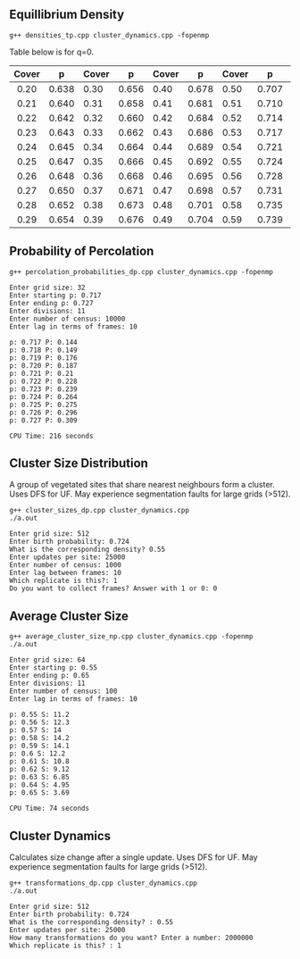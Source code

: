 ## Equillibrium Density

```shell
g++ densities_tp.cpp cluster_dynamics.cpp -fopenmp 
```
Table below is for q=0.

| Cover | p     | Cover | p     | Cover | p     | Cover | p     | Cover | p     | Cover | p     |
|:-----:|-------|-------|-------|-------|-------|-------|-------|-------|-------|-------|-------|
| 0.20  | 0.638 | 0.30  | 0.656 | 0.40  | 0.678 | 0.50  | 0.707 | 0.60  | 0.743 | 0.70  | 0.788 |
| 0.21  | 0.640 | 0.31  | 0.658 | 0.41  | 0.681 | 0.51  | 0.710 | 0.61  | 0.747 | 0.71  | 0.793 |
| 0.22  | 0.642 | 0.32  | 0.660 | 0.42  | 0.684 | 0.52  | 0.714 | 0.62  | 0.751 | 0.72  | 0.798 |
| 0.23  | 0.643 | 0.33  | 0.662 | 0.43  | 0.686 | 0.53  | 0.717 | 0.63  | 0.755 | 0.73  | 0.803 |
| 0.24  | 0.645 | 0.34  | 0.664 | 0.44  | 0.689 | 0.54  | 0.721 | 0.64  | 0.760 | 0.74  | 0.808 |
| 0.25  | 0.647 | 0.35  | 0.666 | 0.45  | 0.692 | 0.55  | 0.724 | 0.65  | 0.764 | 0.75  | 0.814 |
| 0.26  | 0.648 | 0.36  | 0.668 | 0.46  | 0.695 | 0.56  | 0.728 | 0.66  | 0.769 | 0.76  | 0.820 |
| 0.27  | 0.650 | 0.37  | 0.671 | 0.47  | 0.698 | 0.57  | 0.731 | 0.67  | 0.773 | 0.77  | 0.825 |
| 0.28  | 0.652 | 0.38  | 0.673 | 0.48  | 0.701 | 0.58  | 0.735 | 0.68  | 0.778 | 0.78  | 0.831 |
| 0.29  | 0.654 | 0.39  | 0.676 | 0.49  | 0.704 | 0.59  | 0.739 | 0.69  | 0.783 | 0.79  | 0.837 |

## Probability of Percolation 

```
g++ percolation_probabilities_dp.cpp cluster_dynamics.cpp -fopenmp 
```

```
Enter grid size: 32
Enter starting p: 0.717
Enter ending p: 0.727
Enter divisions: 11
Enter number of census: 10000
Enter lag in terms of frames: 10 
```

```
p: 0.717 P: 0.144
p: 0.718 P: 0.149
p: 0.719 P: 0.176
p: 0.720 P: 0.187
p: 0.721 P: 0.21
p: 0.722 P: 0.228
p: 0.723 P: 0.239
p: 0.724 P: 0.264
p: 0.725 P: 0.275
p: 0.726 P: 0.296
p: 0.727 P: 0.309

CPU Time: 216 seconds 
```

## Cluster Size Distribution 

A group of vegetated sites that share nearest neighbours form a cluster. Uses DFS for UF. May experience segmentation faults for large grids (>512).

```
g++ cluster_sizes_dp.cpp cluster_dynamics.cpp 
./a.out 
```

```
Enter grid size: 512
Enter birth probability: 0.724
What is the corresponding density? 0.55
Enter updates per site: 25000
Enter number of census: 1000
Enter lag between frames: 10
Which replicate is this?: 1
Do you want to collect frames? Answer with 1 or 0: 0 
```

## Average Cluster Size 

```
g++ average_cluster_size_np.cpp cluster_dynamics.cpp -fopenmp
./a.out 
```

```
Enter grid size: 64
Enter starting p: 0.55
Enter ending p: 0.65
Enter divisions: 11
Enter number of census: 100
Enter lag in terms of frames: 10 
```

```
p: 0.55 S: 11.2
p: 0.56 S: 12.3
p: 0.57 S: 14
p: 0.58 S: 14.2
p: 0.59 S: 14.1
p: 0.6 S: 12.2
p: 0.61 S: 10.8
p: 0.62 S: 9.12 
p: 0.63 S: 6.85 
p: 0.64 S: 4.95
p: 0.65 S: 3.69 

CPU Time: 74 seconds 
```

## Cluster Dynamics 

Calculates size change after a single update. Uses DFS for UF. May experience segmentation faults for large grids (>512).

```
g++ transformations_dp.cpp cluster_dynamics.cpp 
./a.out 
```

```
Enter grid size: 512
Enter birth probability: 0.724
What is the corresponding density? : 0.55
Enter updates per site: 25000
How many transformations do you want? Enter a number: 2000000
Which replicate is this? : 1
```
